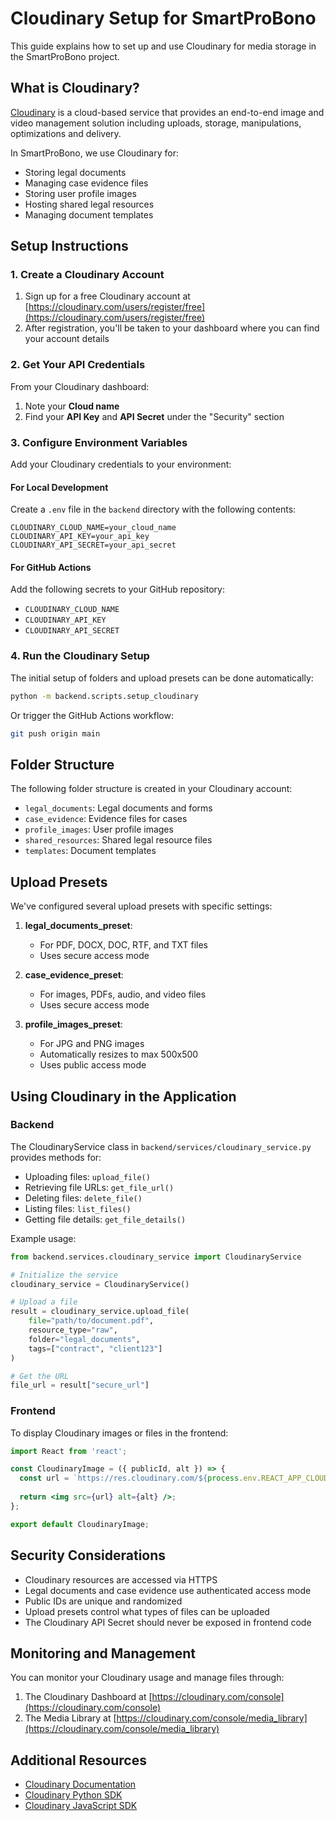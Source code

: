 # Cloudinary Setup for SmartProBono

This guide explains how to set up and use Cloudinary for media storage in the SmartProBono project.

## What is Cloudinary?

[Cloudinary](https://cloudinary.com/) is a cloud-based service that provides an end-to-end image and video management solution including uploads, storage, manipulations, optimizations and delivery.

In SmartProBono, we use Cloudinary for:
- Storing legal documents
- Managing case evidence files
- Storing user profile images
- Hosting shared legal resources
- Managing document templates

## Setup Instructions

### 1. Create a Cloudinary Account

1. Sign up for a free Cloudinary account at [https://cloudinary.com/users/register/free](https://cloudinary.com/users/register/free)
2. After registration, you'll be taken to your dashboard where you can find your account details

### 2. Get Your API Credentials

From your Cloudinary dashboard:
1. Note your **Cloud name**
2. Find your **API Key** and **API Secret** under the "Security" section

### 3. Configure Environment Variables

Add your Cloudinary credentials to your environment:

#### For Local Development

Create a `.env` file in the `backend` directory with the following contents:

```
CLOUDINARY_CLOUD_NAME=your_cloud_name
CLOUDINARY_API_KEY=your_api_key
CLOUDINARY_API_SECRET=your_api_secret
```

#### For GitHub Actions

Add the following secrets to your GitHub repository:
- `CLOUDINARY_CLOUD_NAME`
- `CLOUDINARY_API_KEY`
- `CLOUDINARY_API_SECRET`

### 4. Run the Cloudinary Setup

The initial setup of folders and upload presets can be done automatically:

```bash
python -m backend.scripts.setup_cloudinary
```

Or trigger the GitHub Actions workflow:

```bash
git push origin main
```

## Folder Structure

The following folder structure is created in your Cloudinary account:

- `legal_documents`: Legal documents and forms
- `case_evidence`: Evidence files for cases
- `profile_images`: User profile images
- `shared_resources`: Shared legal resource files
- `templates`: Document templates

## Upload Presets

We've configured several upload presets with specific settings:

1. **legal_documents_preset**:
   - For PDF, DOCX, DOC, RTF, and TXT files
   - Uses secure access mode

2. **case_evidence_preset**:
   - For images, PDFs, audio, and video files
   - Uses secure access mode

3. **profile_images_preset**:
   - For JPG and PNG images
   - Automatically resizes to max 500x500
   - Uses public access mode

## Using Cloudinary in the Application

### Backend

The CloudinaryService class in `backend/services/cloudinary_service.py` provides methods for:

- Uploading files: `upload_file()`
- Retrieving file URLs: `get_file_url()`
- Deleting files: `delete_file()`
- Listing files: `list_files()`
- Getting file details: `get_file_details()`

Example usage:

```python
from backend.services.cloudinary_service import CloudinaryService

# Initialize the service
cloudinary_service = CloudinaryService()

# Upload a file
result = cloudinary_service.upload_file(
    file="path/to/document.pdf",
    resource_type="raw",
    folder="legal_documents",
    tags=["contract", "client123"]
)

# Get the URL
file_url = result["secure_url"]
```

### Frontend

To display Cloudinary images or files in the frontend:

```jsx
import React from 'react';

const CloudinaryImage = ({ publicId, alt }) => {
  const url = `https://res.cloudinary.com/${process.env.REACT_APP_CLOUDINARY_CLOUD_NAME}/image/upload/${publicId}`;
  
  return <img src={url} alt={alt} />;
};

export default CloudinaryImage;
```

## Security Considerations

- Cloudinary resources are accessed via HTTPS
- Legal documents and case evidence use authenticated access mode
- Public IDs are unique and randomized
- Upload presets control what types of files can be uploaded
- The Cloudinary API Secret should never be exposed in frontend code

## Monitoring and Management

You can monitor your Cloudinary usage and manage files through:

1. The Cloudinary Dashboard at [https://cloudinary.com/console](https://cloudinary.com/console)
2. The Media Library at [https://cloudinary.com/console/media_library](https://cloudinary.com/console/media_library)

## Additional Resources

- [Cloudinary Documentation](https://cloudinary.com/documentation)
- [Cloudinary Python SDK](https://cloudinary.com/documentation/django_integration)
- [Cloudinary JavaScript SDK](https://cloudinary.com/documentation/javascript_integration) 